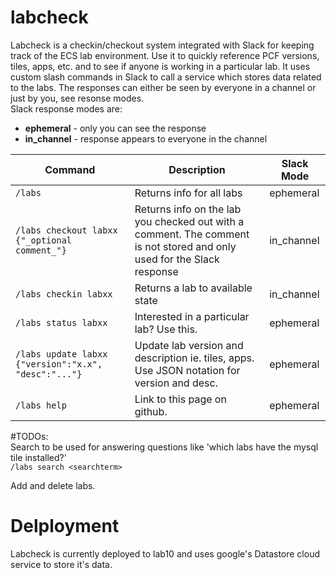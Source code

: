 # labcheck

Labcheck is a checkin/checkout system integrated with Slack for keeping track of the ECS lab environment.  Use it to quickly reference PCF versions, tiles, apps, etc. and to see if anyone is working in a particular lab.  It uses custom slash commands in Slack to call a service which stores data related to the labs.  The responses can either be seen by everyone in a channel or just by you, see resonse modes.     <br>
Slack response modes are:
   * **ephemeral** - only you can see the response
   * **in_channel** - response appears to everyone in the channel

| Command | Description | Slack Mode |
|---|---|---|
|`/labs`| Returns info for all labs | ephemeral |
|`/labs checkout labxx {"_optional comment_"}`|Returns info on the lab you checked out with a comment.  The comment is not stored and only used for the Slack response | in_channel |
|`/labs checkin labxx`| Returns a lab to available state | in_channel |
|`/labs status labxx`|  Interested in a particular lab?  Use this.|ephemeral|
|`/labs update labxx {"version":"x.x", "desc":"..."}`|  Update lab version and description ie. tiles, apps.  Use JSON notation for version and desc.|ephemeral|
|`/labs help`| Link to this page on github.| ephemeral |

#TODOs: <br>
 Search to be used for answering questions like 'which labs have the mysql tile installed?' <br>
`/labs search <searchterm>`

Add and delete labs.

# Delployment
Labcheck is currently deployed to lab10 and uses google's Datastore cloud service to store it's data.

